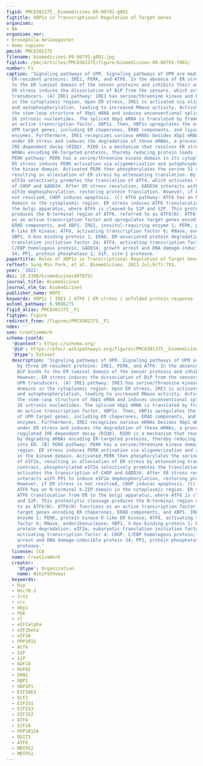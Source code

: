 ```yaml
---
figid: PMC8301375__biomedicines-09-00791-g001
figtitle: XBP1s in Transcriptional Regulation of Target Genes
organisms:
- NA
organisms_ner:
- Drosophila melanogaster
- Homo sapiens
pmcid: PMC8301375
filename: biomedicines-09-00791-g001.jpg
figlink: /pmc/articles/PMC8301375/figure/biomedicines-09-00791-f001/
number: F1
caption: 'Signaling pathways of UPR. Signaling pathways of UPR are mediated by three
  ER-resident proteins: IRE1, PERK, and ATF6. In the absence of ER stress, BiP binds
  to the ER luminal domain of the sensor proteins and inhibits their activation. However,
  ER stress induces the dissociation of BiP from the sensors, which activates UPR
  transducers. (A) IRE1 pathway: IRE1 has serine/threonine kinase and RNase domains
  in the cytoplasmic region. Upon ER stress, IRE1 is activated via oligomerization
  and autophosphorylation, leading to increased RNase activity. Activated IRE1 recognizes
  the stem-loop structure of Xbp1 mRNA and induces unconventional splicing by cleaving
  26 intronic nucleotides. The spliced Xbp1 mRNA is translated by frameshift into
  an active transcription factor, XBP1s. Then, XBP1s upregulates the expression of
  UPR target genes, including ER chaperones, ERAD components, and lipid biosynthetic
  enzymes. Furthermore, IRE1 recognizes various mRNAs besides Xbp1 mRNA as substrates
  under ER stress and induces the degradation of these mRNAs, a process known as regulated
  IRE-dependent decay (RIDD). RIDD is a mechanism that resolves ER stress by degrading
  mRNAs encoding ER-targeted proteins, thereby reducing protein loads into ER. (B)
  PERK pathway: PERK has a serine/threonine kinase domain in its cytoplasmic region.
  ER stress induces PERK activation via oligomerization and autophosphorylation in
  the kinase domain. Activated PERK then phosphorylates the serine 51 residue of eIF2α,
  resulting in alleviation of ER stress by attenuating translation. By contrast, phosphorylated
  eIF2α selectively promotes the translation of ATF4, which activates the transcription
  of CHOP and GADD34. After ER stress resolution, GADD34 interacts with PP1 to induce
  eIF2α dephosphorylation, restoring protein translation. However, if ER stress is
  not resolved, CHOP induces apoptosis. (C) ATF6 pathway: ATF6 has an N-terminal b-ZIP
  domain in the cytoplasmic region. ER stress induces ATF6 translocation from ER to
  the Golgi apparatus, where ATF6 is cleaved by S1P and S2P. This proteolytic cleavage
  produces the N-terminal region of ATF6, referred to as ATF6(N). ATF6(N) functions
  as an active transcription factor and upregulates target genes encoding ER chaperones,
  ERAD components, and XBP1. IRE1, inositol-requiring enzyme 1; PERK, protein kinase
  R-like ER kinase; ATF6, activating transcription factor 6; RNase, endoribonuclease;
  XBP1, X-box binding protein 1; ERAD, ER-associated protein degradation; eIF2α, eukaryotic
  translation initiation factor 2α; ATF4, activating transcription factor 4; CHOP,
  C/EBP homologous protein; GADD34, growth arrest and DNA damage-inducible protein
  34; PP1, protein phosphatase 1; S1P, site-1 protease.'
papertitle: Roles of XBP1s in Transcriptional Regulation of Target Genes.
reftext: Sung-Min Park, et al. Biomedicines. 2021 Jul;9(7):791.
year: '2021'
doi: 10.3390/biomedicines9070791
journal_title: Biomedicines
journal_nlm_ta: Biomedicines
publisher_name: MDPI
keywords: XBP1s | IRE1 | ATF6 | ER stress | unfolded protein response | UPR | RIDD
automl_pathway: 0.9086275
figid_alias: PMC8301375__F1
figtype: Figure
redirect_from: /figures/PMC8301375__F1
ndex: ''
seo: CreativeWork
schema-jsonld:
  '@context': https://schema.org/
  '@id': https://pfocr.wikipathways.org/figures/PMC8301375__biomedicines-09-00791-g001.html
  '@type': Dataset
  description: 'Signaling pathways of UPR. Signaling pathways of UPR are mediated
    by three ER-resident proteins: IRE1, PERK, and ATF6. In the absence of ER stress,
    BiP binds to the ER luminal domain of the sensor proteins and inhibits their activation.
    However, ER stress induces the dissociation of BiP from the sensors, which activates
    UPR transducers. (A) IRE1 pathway: IRE1 has serine/threonine kinase and RNase
    domains in the cytoplasmic region. Upon ER stress, IRE1 is activated via oligomerization
    and autophosphorylation, leading to increased RNase activity. Activated IRE1 recognizes
    the stem-loop structure of Xbp1 mRNA and induces unconventional splicing by cleaving
    26 intronic nucleotides. The spliced Xbp1 mRNA is translated by frameshift into
    an active transcription factor, XBP1s. Then, XBP1s upregulates the expression
    of UPR target genes, including ER chaperones, ERAD components, and lipid biosynthetic
    enzymes. Furthermore, IRE1 recognizes various mRNAs besides Xbp1 mRNA as substrates
    under ER stress and induces the degradation of these mRNAs, a process known as
    regulated IRE-dependent decay (RIDD). RIDD is a mechanism that resolves ER stress
    by degrading mRNAs encoding ER-targeted proteins, thereby reducing protein loads
    into ER. (B) PERK pathway: PERK has a serine/threonine kinase domain in its cytoplasmic
    region. ER stress induces PERK activation via oligomerization and autophosphorylation
    in the kinase domain. Activated PERK then phosphorylates the serine 51 residue
    of eIF2α, resulting in alleviation of ER stress by attenuating translation. By
    contrast, phosphorylated eIF2α selectively promotes the translation of ATF4, which
    activates the transcription of CHOP and GADD34. After ER stress resolution, GADD34
    interacts with PP1 to induce eIF2α dephosphorylation, restoring protein translation.
    However, if ER stress is not resolved, CHOP induces apoptosis. (C) ATF6 pathway:
    ATF6 has an N-terminal b-ZIP domain in the cytoplasmic region. ER stress induces
    ATF6 translocation from ER to the Golgi apparatus, where ATF6 is cleaved by S1P
    and S2P. This proteolytic cleavage produces the N-terminal region of ATF6, referred
    to as ATF6(N). ATF6(N) functions as an active transcription factor and upregulates
    target genes encoding ER chaperones, ERAD components, and XBP1. IRE1, inositol-requiring
    enzyme 1; PERK, protein kinase R-like ER kinase; ATF6, activating transcription
    factor 6; RNase, endoribonuclease; XBP1, X-box binding protein 1; ERAD, ER-associated
    protein degradation; eIF2α, eukaryotic translation initiation factor 2α; ATF4,
    activating transcription factor 4; CHOP, C/EBP homologous protein; GADD34, growth
    arrest and DNA damage-inducible protein 34; PP1, protein phosphatase 1; S1P, site-1
    protease.'
  license: CC0
  name: CreativeWork
  creator:
    '@type': Organization
    name: WikiPathways
  keywords:
  - bip
  - Hsc70-3
  - Ire1
  - crc
  - Xbp1
  - PEK
  - rl
  - eIF2alpha
  - eIF2beta
  - eIF2A
  - PPP1R15
  - Atf6
  - S2P
  - S1P
  - GDF10
  - HSPA5
  - ERN1
  - XBP1
  - XBP1P1
  - EIF2AK3
  - ELF2
  - EIF2S1
  - EIF2S3
  - EIF2S2
  - ATF4
  - EIF2A
  - PPP1R15A
  - DDIT3
  - ATF6
  - MBTPS2
  - MBTPS1
---
```


